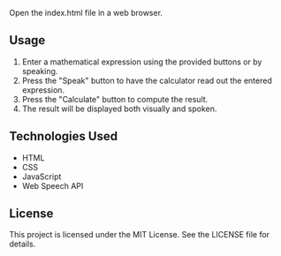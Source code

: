 Open the index.html file in a web browser.

## Usage
1. Enter a mathematical expression using the provided buttons or by speaking.
2. Press the "Speak" button to have the calculator read out the entered expression.
3. Press the "Calculate" button to compute the result.
4. The result will be displayed both visually and spoken.

## Technologies Used
- HTML
- CSS
- JavaScript
- Web Speech API

## License
This project is licensed under the MIT License. See the LICENSE file for details.
